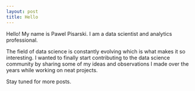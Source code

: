 ```yaml
---
layout: post
title: Hello
---
```


Hello! My name is Pawel Pisarski. 
I am a data scientist and analytics professional.

The field of data science is constantly evolving which is what makes it so interesting.
I wanted to finally start contributing to the data science community 
by sharing some of my ideas and observations I made 
over the years while working on neat projects.

Stay tuned for more posts.
